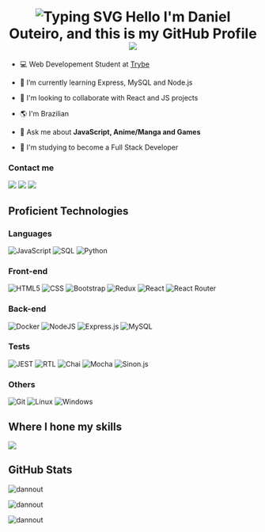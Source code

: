 <div id="top" align="center">

![Typing SVG](https://readme-typing-svg.herokuapp.com?color=%2336BCF7&size=30&center=true&vCenter=true&width=1000&lines=Welcome+to+my+profile!)
**Hello I'm Daniel Outeiro, and this is my GitHub Profile** ![](https://user-images.githubusercontent.com/18350557/176309783-0785949b-9127-417c-8b55-ab5a4333674e.gif)
==========================================================================================================================================
</div>

- 💻 Web Developement Student at [Trybe](https://www.betrybe.com) 

- 🌱 I’m currently learning Express, MySQL and Node.js

- :handshake: I'm looking to collaborate with React and JS projects

- 🌎 I'm Brazilian

- 💬 Ask me about **JavaScript, Anime/Manga and Games**

- 🎯 I'm studying to become a Full Stack Developer

### Contact me

<div>
  <a href="https://www.linkedin.com/in/daniel-outeiro/"><img src="https://img.shields.io/badge/LinkedIn-0077B5?style=for-the-badge&logo=linkedin&logoColor=white"></a>
  <a href="https://discord.gg/Danox#0878"><img src="https://img.shields.io/badge/Discord-7289DA?style=for-the-badge&logo=discord&logoColor=white"></a>
  <a href="mailto:outeiro.dan@gmail.com"><img src="https://img.shields.io/badge/Gmail-D14836?style=for-the-badge&logo=gmail&logoColor=white">
</a>
</div>

## Proficient Technologies

### Languages

<div>
 
  ![JavaScript](https://img.shields.io/badge/JavaScript-14354C?style=for-the-badge&logo=javascript&logoColor=black)
  ![SQL](https://img.shields.io/badge/sql-14354C?style=for-the-badge&logoColor=white)
  ![Python](https://img.shields.io/badge/Python-14354C?style=for-the-badge&logo=python&logoColor=white)
</div>

### Front-end

<div>

  ![HTML5](https://img.shields.io/badge/HTML-239?style=for-the-badge&logo=html5&logoColor=white)
  ![CSS](https://img.shields.io/badge/CSS-239?&style=for-the-badge&logo=css3&logoColor=white)
  ![Bootstrap](https://img.shields.io/badge/Bootstrap-239?style=for-the-badge&logo=bootstrap&logoColor=white)
  ![Redux](https://img.shields.io/badge/Redux-239?style=for-the-badge&logo=redux&logoColor=white)
  ![React](https://img.shields.io/badge/React-239?style=for-the-badge&logo=react&logoColor=61DAFB)
  ![React Router](https://img.shields.io/badge/React_Router-239?style=for-the-badge&logo=react-router&logoColor=white)
</div>

### Back-end

<div>

  ![Docker](https://img.shields.io/badge/docker-404D59.svg?style=for-the-badge&logo=docker&logoColor=2497ED)
  ![NodeJS](https://img.shields.io/badge/Node.js-404D59?style=for-the-badge&logo=node.js&logoColor=white)
  ![Express.js](https://img.shields.io/badge/Express.js-404D59?style=for-the-badge)
  ![MySQL](https://img.shields.io/badge/MySQL-404D59?style=for-the-badge&logo=mysql&logoColor=white)
</div>

### Tests

<div>
  
  ![JEST](https://img.shields.io/badge/Jest-323330?style=for-the-badge&logo=Jest&logoColor=white)
  ![RTL](https://img.shields.io/badge/testing%20library-323330?style=for-the-badge&logo=testing-library&logoColor=red)
  ![Chai](https://img.shields.io/badge/chai.js-323330?style=for-the-badge&logo=chai&logoColor=red)
  ![Mocha](https://img.shields.io/badge/mocha.js-323330?style=for-the-badge&logo=mocha&logoColor=Brown)
  ![Sinon.js](https://img.shields.io/badge/sinon.js-323330?style=for-the-badge&logo=sinon)
</div>

### Others

<div>

  ![Git](https://img.shields.io/badge/GIT-4B275F?style=for-the-badge&logo=git&logoColor=E44C30)
  ![Linux](https://img.shields.io/badge/Linux-4B275F?style=for-the-badge&logo=linux&logoColor=FCC624)
  ![Windows](https://img.shields.io/badge/Windows-4B275F?style=for-the-badge&logo=windows&logoColor=0078D6)
</div>

## Where I hone my skills

<img src="https://www.codewars.com/users/DannOut/badges/small"/>

## GitHub Stats

<p><img align="center" src="https://github-readme-stats.vercel.app/api/top-langs?username=dannout&show_icons=true&theme=dark&locale=en&layout=compact" alt="dannout" /></p>

<p><img align="center" src="https://github-readme-stats.vercel.app/api?username=dannout&show_icons=true&theme=dark&locale=en" alt="dannout" /></p>

<p><img align="center" src="https://github-readme-streak-stats.herokuapp.com/?user=dannout&theme=dark" alt="dannout" /></p>


<div align="center">
